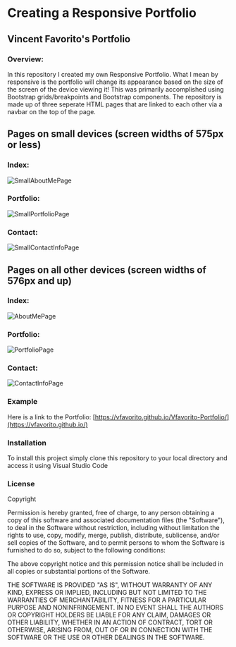 # Creating a Responsive Portfolio

## Vincent Favorito's Portfolio

### Overview:
In this repository I created my own Responsive Portfolio.  What I mean by responsive is the portfolio will change its appearance based on the size of the screen of the device viewing it! This was primarily accomplished using Bootstrap grids/breakpoints and Bootstrap components.  The repository is made up of three seperate HTML pages that are linked to each other via a navbar on the top of the page.

## Pages on small devices (screen widths of 575px or less)
### Index:
![SmallAboutMePage](Images/smallabout.PNG)      
### Portfolio:
![SmallPortfolioPage](Images/smallportfolio.PNG)       
### Contact:
![SmallContactInfoPage](Images/smallcontact.PNG)

## Pages on all other devices (screen widths of 576px and up)
### Index:
![AboutMePage](Images/largeabout.PNG)     
### Portfolio:
 ![PortfolioPage](Images/largeportfolio.PNG)      
### Contact:
 ![ContactInfoPage](Images/largecontact.PNG)     

### Example
Here is a link to the Portfolio:  [https://vfavorito.github.io/Vfavorito-Portfolio/](https://vfavorito.github.io/)

### Installation
To install this project simply clone this repository to your local directory and access it using Visual Studio Code

### License
Copyright

Permission is hereby granted, free of charge, to any person obtaining a copy of this software and associated documentation files (the "Software"), to deal in the Software without restriction, including without limitation the rights to use, copy, modify, merge, publish, distribute, sublicense, and/or sell copies of the Software, and to permit persons to whom the Software is furnished to do so, subject to the following conditions:

The above copyright notice and this permission notice shall be included in all copies or substantial portions of the Software.

THE SOFTWARE IS PROVIDED "AS IS", WITHOUT WARRANTY OF ANY KIND, EXPRESS OR IMPLIED, INCLUDING BUT NOT LIMITED TO THE WARRANTIES OF MERCHANTABILITY, FITNESS FOR A PARTICULAR PURPOSE AND NONINFRINGEMENT. IN NO EVENT SHALL THE AUTHORS OR COPYRIGHT HOLDERS BE LIABLE FOR ANY CLAIM, DAMAGES OR OTHER LIABILITY, WHETHER IN AN ACTION OF CONTRACT, TORT OR OTHERWISE, ARISING FROM, OUT OF OR IN CONNECTION WITH THE SOFTWARE OR THE USE OR OTHER DEALINGS IN THE SOFTWARE.


